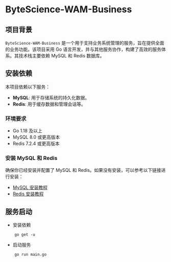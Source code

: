 # ByteScience-WAM-Business

## 项目背景
`ByteScience-WAM-Business` 是一个用于支持业务系统管理的服务，旨在提供全面的业务功能。该项目采用 Go 语言开发，并与其他服务协作，构建了高效的服务体系。其技术栈主要依赖 MySQL 和 Redis 数据库。
## 安装依赖
本项目依赖以下服务：
- **MySQL**: 用于存储系统的持久化数据。
- **Redis**: 用于缓存数据和管理会话等。

### 环境要求
- Go 1.18 及以上
- MySQL 8.0 或更高版本
- Redis 7.2.4 或更高版本

### 安装 MySQL 和 Redis
确保你已经安装并配置了 MySQL 和 Redis。如果没有安装，可以参考以下链接进行安装：
- [MySQL 安装教程](https://dev.mysql.com/doc/refman/8.0/en/installing.html)
- [Redis 安装教程](https://redis.io/docs/getting-started/)


## 服务启动
* 安装依赖
```azure
    go get -u
```
* 启动服务
```azure
    go run main.go
```
